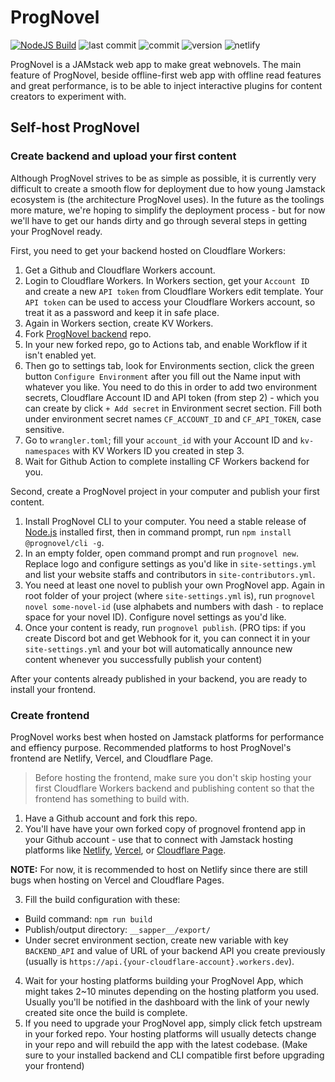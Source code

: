 # ProgNovel

[![NodeJS Build](https://github.com/prognoveljs/prognovel-app/actions/workflows/nodejs.yml/badge.svg)](https://github.com/prognoveljs/prognovel-app/actions/workflows/nodejs.yml)
![last commit](https://img.shields.io/github/last-commit/prognoveljs/prognovel-app)
![commit](https://img.shields.io/github/commit-activity/m/prognoveljs/prognovel-app)
![version](https://img.shields.io/github/package-json/v/prognoveljs/prognovel-app)
![netlify](https://img.shields.io/netlify/da504f88-e78c-4e63-bed4-52ebf13860b2)

ProgNovel is a JAMstack web app to make great webnovels. The main feature of ProgNovel, beside offline-first
web app with offline read features and great performance, is to be able to inject interactive plugins
for content creators to experiment with.

## Self-host ProgNovel

### Create backend and upload your first content

Although ProgNovel strives to be as simple as possible, it is currently very difficult to create a smooth flow for deployment due to how young Jamstack ecosystem is (the architecture ProgNovel uses). In the future as the toolings more mature, we're hoping to simplify the deployment process - but for now we'll have to get our hands dirty and go through several steps in getting your ProgNovel ready.

First, you need to get your backend hosted on Cloudflare Workers:

1. Get a Github and Cloudflare Workers account.
2. Login to Cloudflare Workers. In Workers section, get your `Account ID` and create a new `API token` from Cloudflare Workers edit template. Your `API token` can be used to access your Cloudflare Workers account, so treat it as a password and keep it in safe place.
3. Again in Workers section, create KV Workers.
4. Fork [ProgNovel backend](https://github.com/prognoveljs/prognovel-workers) repo.
5. In your new forked repo, go to Actions tab, and enable Workflow if it isn't enabled yet.
6. Then go to settings tab, look for Environments section, click the green button `Configure Environment` after you fill out the Name input with whatever you like. You need to do this in order to add two environment secrets, Cloudflare Account ID and API token (from step 2) - which you can create by click `+ Add secret` in Environment secret section. Fill both under environment secret names `CF_ACCOUNT_ID` and `CF_API_TOKEN`, case sensitive.
7. Go to `wrangler.toml`; fill your `account_id` with your Account ID and `kv-namespaces` with KV Workers ID you created in step 3.
8. Wait for Github Action to complete installing CF Workers backend for you.

Second, create a ProgNovel project in your computer and publish your first content.

1. Install ProgNovel CLI to your computer. You need a stable release of [Node.js](https://nodejs.org/) installed first, then in command prompt, run `npm install @prognovel/cli -g`.
2. In an empty folder, open command prompt and run `prognovel new`. Replace logo and configure settings as you'd like in `site-settings.yml` and list your website staffs and contributors in `site-contributors.yml`.
3. You need at least one novel to publish your own ProgNovel app. Again in root folder of your project (where `site-settings.yml` is), run `prognovel novel some-novel-id` (use alphabets and numbers with dash `-` to replace space for your novel ID). Configure novel settings as you'd like.
4. Once your content is ready, run `prognovel publish`. (PRO tips: if you create Discord bot and get Webhook for it, you can connect it in your `site-settings.yml` and your bot will automatically announce new content whenever you successfully publish your content)

After your contents already published in your backend, you are ready to install your frontend.

### Create frontend

ProgNovel works best when hosted on Jamstack platforms for performance and effiency purpose. Recommended platforms to host ProgNovel's frontend are Netlify, Vercel, and Cloudflare Page.

> Before hosting the frontend, make sure you don't skip hosting your first Cloudflare Workers backend and publishing content so that the frontend has something to build with.

1. Have a Github account and fork this repo.
2. You'll have have your own forked copy of prognovel frontend app in your Github account - use that to connect with Jamstack hosting platforms like [Netlify](https://www.netlify.com/), [Vercel](https://vercel.com/), or [Cloudflare Page](https://pages.cloudflare.com/).

**NOTE:** For now, it is recommended to host on Netlify since there are still bugs when hosting on Vercel and Cloudflare Pages.

3. Fill the build configuration with these:

- Build command: `npm run build`
- Publish/output directory: `__sapper__/export/`
- Under secret environment section, create new variable with key `BACKEND_API` and value of URL of your backend API you create previously (usually is `https://api.{your-cloudflare-account}.workers.dev`).

4. Wait for your hosting platforms building your ProgNovel App, which might takes 2~10 minutes depending on the hosting platform you used. Usually you'll be notified in the dashboard with the link of your newly created site once the build is complete.
5. If you need to upgrade your ProgNovel app, simply click fetch upstream in your forked repo. Your hosting platforms will usually detects change in your repo and will rebuild the app with the latest codebase. (Make sure to your installed backend and CLI compatible first before upgrading your frontend)
